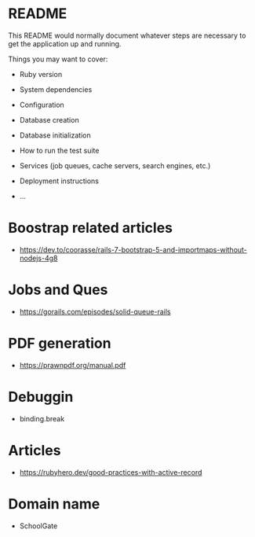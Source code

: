 # README

This README would normally document whatever steps are necessary to get the
application up and running.

Things you may want to cover:

* Ruby version

* System dependencies

* Configuration

* Database creation

* Database initialization

* How to run the test suite

* Services (job queues, cache servers, search engines, etc.)

* Deployment instructions

* ...

# Boostrap related articles
- https://dev.to/coorasse/rails-7-bootstrap-5-and-importmaps-without-nodejs-4g8

# Jobs and Ques
- https://gorails.com/episodes/solid-queue-rails

# PDF generation
- https://prawnpdf.org/manual.pdf

# Debuggin
- binding.break

# Articles
- https://rubyhero.dev/good-practices-with-active-record

# Domain name
- SchoolGate